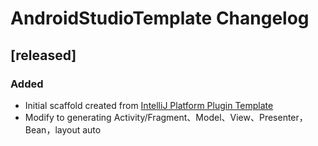 <!-- Keep a Changelog guide -> https://keepachangelog.com -->

# AndroidStudioTemplate Changelog

## [released]
### Added
- Initial scaffold created from [IntelliJ Platform Plugin Template](https://github.com/JetBrains/intellij-platform-plugin-template)
- Modify to generating Activity/Fragment、Model、View、Presenter，Bean，layout auto
